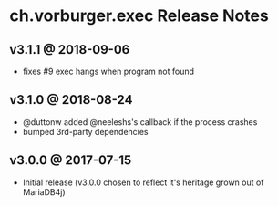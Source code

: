 ch.vorburger.exec Release Notes
===============================

v3.1.1 @ 2018-09-06
---
* fixes #9 exec hangs when program not found

v3.1.0 @ 2018-08-24
---

* @duttonw added @neeleshs's callback if the process crashes 
* bumped 3rd-party dependencies


v3.0.0 @ 2017-07-15
---

* Initial release (v3.0.0 chosen to reflect it's heritage grown out of MariaDB4j)

